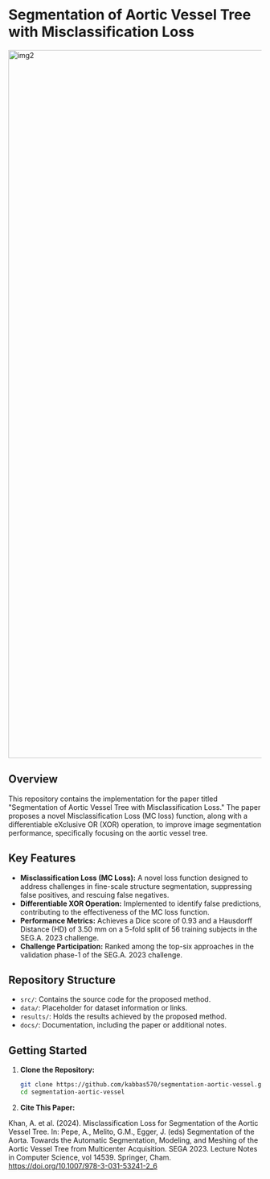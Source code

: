 # Segmentation of Aortic Vessel Tree with Misclassification Loss
<img width="1406" alt="img2" src="https://github.com/kabbas570/Misclassification-Loss-for-Segmentation-of-the-Aortic-Vessel-Tree/assets/56618776/4dc622d7-0485-4b93-8b07-841050812756">

## Overview

This repository contains the implementation for the paper titled "Segmentation of Aortic Vessel Tree with Misclassification Loss." The paper proposes a novel Misclassification Loss (MC loss) function, along with a differentiable eXclusive OR (XOR) operation, to improve image segmentation performance, specifically focusing on the aortic vessel tree.

## Key Features

- **Misclassification Loss (MC Loss):** A novel loss function designed to address challenges in fine-scale structure segmentation, suppressing false positives, and rescuing false negatives.
- **Differentiable XOR Operation:** Implemented to identify false predictions, contributing to the effectiveness of the MC loss function.
- **Performance Metrics:** Achieves a Dice score of 0.93 and a Hausdorff Distance (HD) of 3.50 mm on a 5-fold split of 56 training subjects in the SEG.A. 2023 challenge.
- **Challenge Participation:** Ranked among the top-six approaches in the validation phase-1 of the SEG.A. 2023 challenge.

## Repository Structure

- `src/`: Contains the source code for the proposed method.
- `data/`: Placeholder for dataset information or links.
- `results/`: Holds the results achieved by the proposed method.
- `docs/`: Documentation, including the paper or additional notes.

## Getting Started

1. **Clone the Repository:**
   ```bash
   git clone https://github.com/kabbas570/segmentation-aortic-vessel.git
   cd segmentation-aortic-vessel
2. **Cite This Paper:**

Khan, A. et al. (2024). Misclassification Loss for Segmentation of the Aortic Vessel Tree. In: Pepe, A., Melito, G.M., Egger, J. (eds) Segmentation of the Aorta. Towards the Automatic Segmentation, Modeling, and Meshing of the Aortic Vessel Tree from Multicenter Acquisition. SEGA 2023. Lecture Notes in Computer Science, vol 14539. Springer, Cham. https://doi.org/10.1007/978-3-031-53241-2_6
